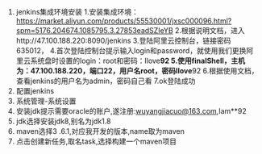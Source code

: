 1. jenkins集成环境安装
  1.安装集成环境：https://market.aliyun.com/products/55530001/jxsc000096.html?spm=5176.204674.1085795.3.27853eadSZIeYB
  2.根据说明文档，进入http://47.100.188.220:8090/jenkins
  3.登陆阿里云控制台，链接密码635012，
  4.首次登陆控制台提示输入login和password，就使用我们更换阿里云系统盘时设置的login：root和密码：Ilove**92
  5.使用finalShell，主机为：47.100.188.220，端口22，用户名root，密码Ilove**92
  6.根据使用文档，查看jenkins的用户名为admin，密码自己看
  7.ok登陆成功
2. 配置jenkins
  1. 系统管理-系统设置
  2. 安装jdk提示需要oracle的账户,遂注册:wuyangjiacuo@163.com,Iam**92
  3. jdk选择安装jdk8,别名为jdk1.8
  4. maven选择3 .6.1,对应我开发的版本,name取为maven
  5. 点击创建新任务,取名task,选择构建一个maven项目